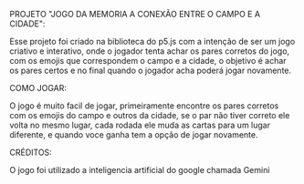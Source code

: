 PROJETO "JOGO DA MEMORIA A CONEXÃO ENTRE O CAMPO E A CIDADE":

  Esse projeto foi criado na biblioteca do p5.js com a intenção de ser um jogo criativo e interativo, onde o jogador tenta achar os pares corretos do 
jogo, com os emojis que correspondem o campo e a cidade, o objetivo é achar os pares certos e no final quando o jogador acha poderá jogar novamente.

COMO JOGAR:

 O jogo é muito facil de jogar, primeiramente encontre os pares corretos com os emojis do campo e outros da cidade, se o par não tiver correto ele
 volta no mesmo lugar, cada rodada ele muda as cartas para um lugar diferente, e quando voce ganha tem a opção de jogar novamente.

 CRÉDITOS:

 O jogo foi utilizado a inteligencia artificial do google chamada Gemini
